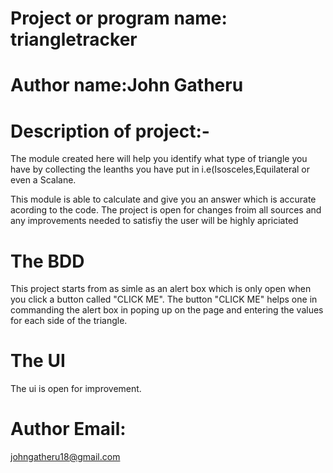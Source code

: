 # Project or program name: triangletracker

# Author name:John Gatheru

# Description of project:-
The module created here will help  you identify what type of triangle you have by collecting the leanths you have put in i.e(Isosceles,Equilateral or even a Scalane.

This module is able to calculate and give you an answer which is accurate acording to the code. The project is open for changes froim all sources and any improvements needed to satisfiy the user will be highly apriciated

# The BDD
This project starts from as simle as an alert box which is only open when you click a button called "CLICK ME".
The button "CLICK ME" helps one in commanding the alert box in poping up on the page and entering the values for each side of the triangle.

# The UI
The ui is open for improvement.
 # Author Email: 
 johngatheru18@gmail.com
 
